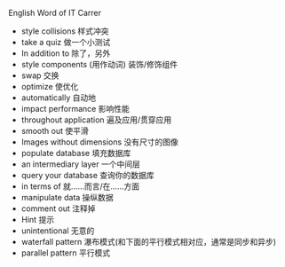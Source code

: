 English Word of IT Carrer

- style collisions  样式冲突
- take a quiz  做一个小测试
- In addition to  除了，另外
- style components (用作动词)  装饰/修饰组件
- swap  交换
- optimize  使优化
- automatically  自动地
- impact performance  影响性能
- throughout application  遍及应用/贯穿应用
- smooth out  使平滑
- Images without dimensions  没有尺寸的图像
- populate database  填充数据库
- an intermediary layer  一个中间层
- query your database  查询你的数据库
- in terms of   就……而言/在……方面
- manipulate data  操纵数据
- comment out  注释掉
- Hint  提示
- unintentional  无意的
- waterfall pattern  瀑布模式(和下面的平行模式相对应，通常是同步和异步)
- parallel pattern  平行模式

